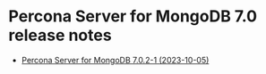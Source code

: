 # Percona Server for MongoDB 7.0 release notes

* [Percona Server for MongoDB 7.0.2-1 (2023-10-05)](7.0.2-1.md)